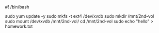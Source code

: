 #! /bin/bash

sudo yum update -y
sudo mkfs -t ext4 /dev/xvdb
sudo mkdir /mnt/2nd-vol
sudo mount /dev/xvdb /mnt/2nd-vol/
cd /mnt/2nd-vol
sudo echo "hello" > homework.txt